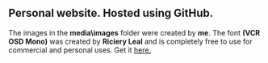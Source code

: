 ## Personal website. Hosted using GitHub.

The images in the **media\images** folder were created by **me**. The font **(VCR OSD Mono)** was created by **Riciery Leal** and is completely free to use for commercial and personal uses. Get it [here.](https://www.dafont.com/vcr-osd-mono.font)
